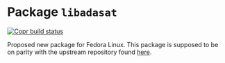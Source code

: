 # Package `libadasat`

[![Copr build status](https://copr.fedorainfracloud.org/coprs/dvraaij/ada/package/libadasat/status_image/last_build.png)](https://copr.fedorainfracloud.org/coprs/dvraaij/ada/package/libadasat/)

Proposed new package for Fedora Linux. This package is supposed to be on parity with the upstream repository found [here](https://github.com/AdaCore/adasat).